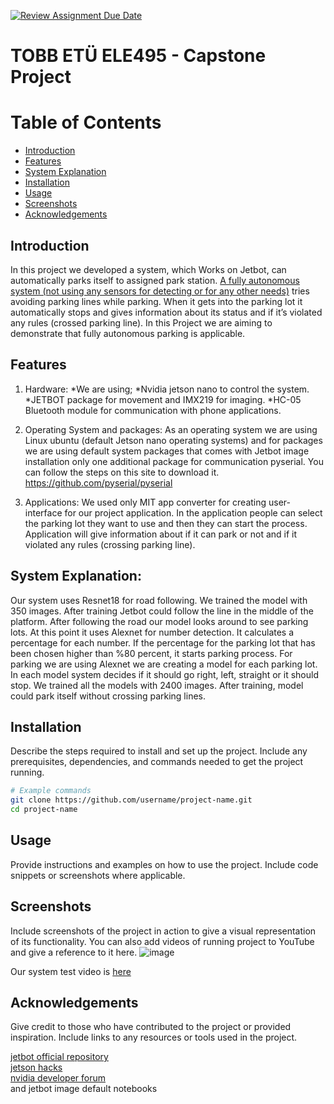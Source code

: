 [![Review Assignment Due Date](https://classroom.github.com/assets/deadline-readme-button-22041afd0340ce965d47ae6ef1cefeee28c7c493a6346c4f15d667ab976d596c.svg)](https://classroom.github.com/a/5mCoF9-h)
# TOBB ETÜ ELE495 - Capstone Project

# Table of Contents
- [Introduction](#introduction)
- [Features](#features)
- [System Explanation](#system-explanation)
- [Installation](#installation)
- [Usage](#usage)
- [Screenshots](#screenshots)
- [Acknowledgements](#acknowledgements)

## Introduction
In this project we developed a system, which Works on Jetbot, can automatically parks itself to assigned park station. <u>A fully autonomous system (not using any sensors for detecting or for any other needs)</u> tries avoiding parking lines while parking. When it gets into the parking lot it automatically stops and gives information about its status and if it’s violated any rules (crossed parking line). In this Project we are aiming to demonstrate that fully autonomous parking is applicable.

## Features
1. Hardware: 
*We are using;
*Nvidia jetson nano to control the system.
*JETBOT package for movement and IMX219 for imaging.
*HC-05 Bluetooth module for communication with phone applications.

2. Operating System and packages:
As an operating system we are using Linux ubuntu (default Jetson nano operating systems) and for packages we are using default system packages that comes with Jetbot image installation only one additional package for communication pyserial. You can follow the steps on this site to download it. https://github.com/pyserial/pyserial

3. Applications:
We used only MIT app converter for creating user-interface for our project application. In the application people can select the parking lot they want to use and then they can start the process. Application will give information about if it can park or not and if it violated any rules (crossing parking line).


## System Explanation: 
Our system uses Resnet18 for road following. We trained the model with 350 images. After training Jetbot could follow the line in the middle of the platform. 
After following the road our model looks around to see parking lots. At this point it uses Alexnet for number detection. It calculates a percentage for each number. If the percentage for the parking lot that has been chosen higher than %80 percent, it starts parking process. 
For parking we are using Alexnet we are creating a model for each parking lot. In each model system decides if it should go right, left, straight or it should stop.  We trained all the models with 2400 images. After training, model could park itself without crossing parking lines. 


## Installation
Describe the steps required to install and set up the project. Include any prerequisites, dependencies, and commands needed to get the project running.

```bash
# Example commands
git clone https://github.com/username/project-name.git
cd project-name
```

## Usage
Provide instructions and examples on how to use the project. Include code snippets or screenshots where applicable.

## Screenshots
Include screenshots of the project in action to give a visual representation of its functionality. You can also add videos of running project to YouTube and give a reference to it here. 
![image](https://github.com/user-attachments/assets/9e560841-ebfc-49a9-a548-251b6f37c3e5)

Our system test video is [here](https://youtu.be/4IavMZAg-rg)

## Acknowledgements
Give credit to those who have contributed to the project or provided inspiration. Include links to any resources or tools used in the project.

[jetbot official repository](https://github.com/NVIDIA-AI-IOT/jetbot)\
[jetson hacks](https://jetsonhacks.com/)\
[nvidia developer forum](https://forums.developer.nvidia.com/)\
and jetbot image default notebooks

